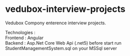 # vedubox-interview-projects
Vedubox Compony enterence interview projects. 

Technologies :  
Frontend : Angular  
Backend : Asp.Net Core Web Api (.net5)
before start run StudentManagementSystem.sql on your MSSql server 
